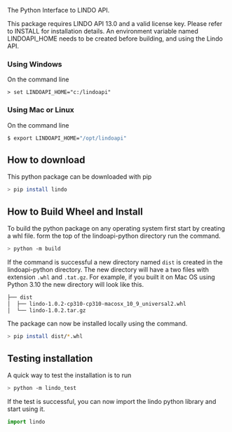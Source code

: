 The Python Interface to LINDO API.

This package requires LINDO API 13.0 and a valid license key. Please refer to INSTALL for installation details.
An environment variable named LINDOAPI_HOME needs to be created before building, and using the Lindo API.
### Using Windows
On the command line
```dos
> set LINDOAPI_HOME="c:/lindoapi"
```
### Using Mac or Linux
On the command line
```sh
$ export LINDOAPI_HOME="/opt/lindoapi"
```

## How to download

This python package can be downloaded with pip

```bash
> pip install lindo
```

## How to Build Wheel and Install 

To build the python package on any operating system first start by creating a whl file. form the top of the lindoapi-python directory run the command.

```bash
> python -m build
```

If the command is successful a new directory named `dist` is created in the lindoapi-python directory. The new directory will have a two files with extension `.whl` and `.tat.gz`. For example, if you built it on Mac OS using Python 3.10 the new directory will look like this.

```bash
├── dist
│  ├── lindo-1.0.2-cp310-cp310-macosx_10_9_universal2.whl
│  └── lindo-1.0.2.tar.gz
```

The package can now be installed locally using the command.
```bash
> pip install dist/*.whl
```

## Testing installation
A quick way to test the installation is to run
```bash
> python -m lindo_test
```

If the test is successful, you can now import the lindo python library and start using it.
```python
import lindo
```
